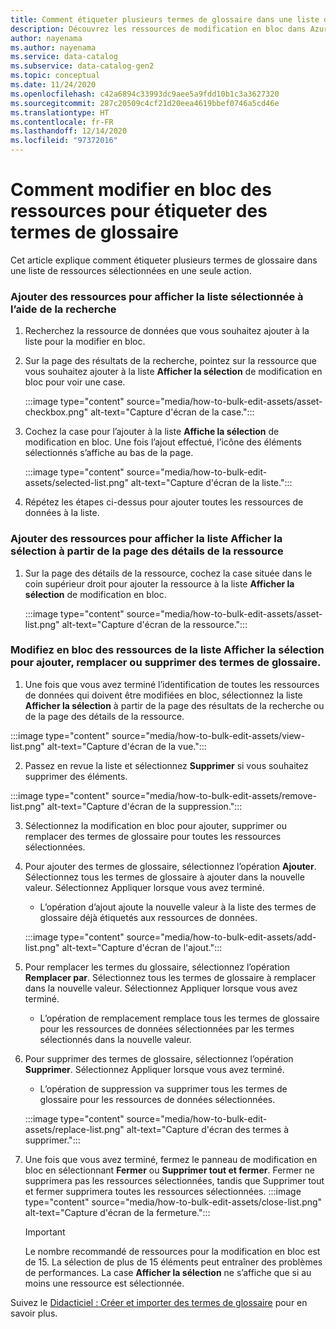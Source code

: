 ```yaml
---
title: Comment étiqueter plusieurs termes de glossaire dans une liste de ressources sélectionnées
description: Découvrez les ressources de modification en bloc dans Azure Purview.
author: nayenama
ms.author: nayenama
ms.service: data-catalog
ms.subservice: data-catalog-gen2
ms.topic: conceptual
ms.date: 11/24/2020
ms.openlocfilehash: c42a6894c33993dc9aee5a9fdd10b1c3a3627320
ms.sourcegitcommit: 287c20509c4cf21d20eea4619bbef0746a5cd46e
ms.translationtype: HT
ms.contentlocale: fr-FR
ms.lasthandoff: 12/14/2020
ms.locfileid: "97372016"
---
```

# <a name="how-to-bulk-edit-assets-to-tag-glossary-terms"></a>Comment modifier en bloc des ressources pour étiqueter des termes de glossaire

Cet article explique comment étiqueter plusieurs termes de glossaire dans une liste de ressources sélectionnées en une seule action.

### <a name="add-assets-to-view-selected-list-using-search"></a>Ajouter des ressources pour afficher la liste sélectionnée à l’aide de la recherche

1. Recherchez la ressource de données que vous souhaitez ajouter à la liste pour la modifier en bloc.

2. Sur la page des résultats de la recherche, pointez sur la ressource que vous souhaitez ajouter à la liste **Afficher la sélection** de modification en bloc pour voir une case.

   :::image type="content" source="media/how-to-bulk-edit-assets/asset-checkbox.png" alt-text="Capture d'écran de la case.":::

3. Cochez la case pour l’ajouter à la liste **Affiche la sélection** de modification en bloc. Une fois l’ajout effectué, l’icône des éléments sélectionnés s’affiche au bas de la page.

   :::image type="content" source="media/how-to-bulk-edit-assets/selected-list.png" alt-text="Capture d'écran de la liste.":::

4. Répétez les étapes ci-dessus pour ajouter toutes les ressources de données à la liste.

### <a name="add-assets-to-view-selected-list-from-asset-detail-page"></a>Ajouter des ressources pour afficher la liste Afficher la sélection à partir de la page des détails de la ressource

1. Sur la page des détails de la ressource, cochez la case située dans le coin supérieur droit pour ajouter la ressource à la liste **Afficher la sélection** de modification en bloc.

   :::image type="content" source="media/how-to-bulk-edit-assets/asset-list.png" alt-text="Capture d'écran de la ressource.":::

### <a name="bulk-edit-assets-in-the-view-selected-list-to-add-replace-or-remove-glossary-terms"></a>Modifiez en bloc des ressources de la liste Afficher la sélection pour ajouter, remplacer ou supprimer des termes de glossaire.

1. Une fois que vous avez terminé l’identification de toutes les ressources de données qui doivent être modifiées en bloc, sélectionnez la liste **Afficher la sélection** à partir de la page des résultats de la recherche ou de la page des détails de la ressource.

:::image type="content" source="media/how-to-bulk-edit-assets/view-list.png" alt-text="Capture d'écran de la vue.":::

2. Passez en revue la liste et sélectionnez **Supprimer** si vous souhaitez supprimer des éléments.

:::image type="content" source="media/how-to-bulk-edit-assets/remove-list.png" alt-text="Capture d'écran de la suppression.":::

3. Sélectionnez la modification en bloc pour ajouter, supprimer ou remplacer des termes de glossaire pour toutes les ressources sélectionnées.

4. Pour ajouter des termes de glossaire, sélectionnez l’opération **Ajouter**. Sélectionnez tous les termes de glossaire à ajouter dans la nouvelle valeur. Sélectionnez Appliquer lorsque vous avez terminé.
    - L’opération d’ajout ajoute la nouvelle valeur à la liste des termes de glossaire déjà étiquetés aux ressources de données.  
   
    :::image type="content" source="media/how-to-bulk-edit-assets/add-list.png" alt-text="Capture d'écran de l'ajout.":::

5. Pour remplacer les termes du glossaire, sélectionnez l’opération **Remplacer par**. Sélectionnez tous les termes de glossaire à remplacer dans la nouvelle valeur. Sélectionnez Appliquer lorsque vous avez terminé.
    - L’opération de remplacement remplace tous les termes de glossaire pour les ressources de données sélectionnées par les termes sélectionnés dans la nouvelle valeur.
   
6. Pour supprimer des termes de glossaire, sélectionnez l’opération **Supprimer**. Sélectionnez Appliquer lorsque vous avez terminé.
    - L’opération de suppression va supprimer tous les termes de glossaire pour les ressources de données sélectionnées.
   
    :::image type="content" source="media/how-to-bulk-edit-assets/replace-list.png" alt-text="Capture d'écran des termes à supprimer.":::

7. Une fois que vous avez terminé, fermez le panneau de modification en bloc en sélectionnant **Fermer** ou **Supprimer tout et fermer**. Fermer ne supprimera pas les ressources sélectionnées, tandis que Supprimer tout et fermer supprimera toutes les ressources sélectionnées.
    :::image type="content" source="media/how-to-bulk-edit-assets/close-list.png" alt-text="Capture d'écran de la fermeture.":::

   > [!Important]
   > Le nombre recommandé de ressources pour la modification en bloc est de 15. La sélection de plus de 15 éléments peut entraîner des problèmes de performances.
   > La case **Afficher la sélection** ne s’affiche que si au moins une ressource est sélectionnée.


Suivez le [Didacticiel : Créer et importer des termes de glossaire](how-to-create-import-export-glossary.md) pour en savoir plus.
